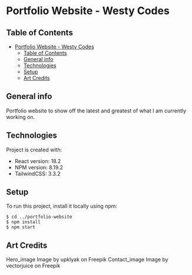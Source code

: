 # Portfolio Website - Westy Codes

## Table of Contents

-   [Portfolio Website - Westy Codes](#portfolio-website---westy-codes)
    -   [Table of Contents](#table-of-contents)
    -   [General info](#general-info)
    -   [Technologies](#technologies)
    -   [Setup](#setup)
    -   [Art Credits](#art-credits)

## General info

Portfolio website to show off the latest and greatest of what I am currently working on.

## Technologies

Project is created with:

-   React version: 18.2
-   NPM version: 8.19.2
-   TailwindCSS: 3.3.2

## Setup

To run this project, install it locally using npm:

```
$ cd ../portfolio-website
$ npm install
$ npm start

```

## Art Credits

Hero_image Image by upklyak on Freepik
Contact_image Image by vectorjuice on Freepik
